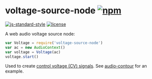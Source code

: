 # voltage-source-node [![npm](https://img.shields.io/npm/v/voltage-source-node.svg?style=flat-square)](https://www.npmjs.com/package/voltage-source-node)

[![js-standard-style](https://img.shields.io/badge/code%20style-standard-brightgreen.svg?style=flat-square)](https://github.com/feross/standard) [![license](https://img.shields.io/npm/l/voltage-source-node.svg?style=flat-square)](https://www.npmjs.com/package/voltage-source-node)

A web audio voltage source node:

```js
var Voltage = require('voltage-source-node')
var ac = new AudioContext()
var voltage = Voltage(ac)
voltage.start()
```

Used to create [control voltage (CV) signals](https://github.com/micjamking/synth-secrets/blob/master/part-3.md). See [audio-contour](https://github.com/danigb/audio-contour) for an example.
